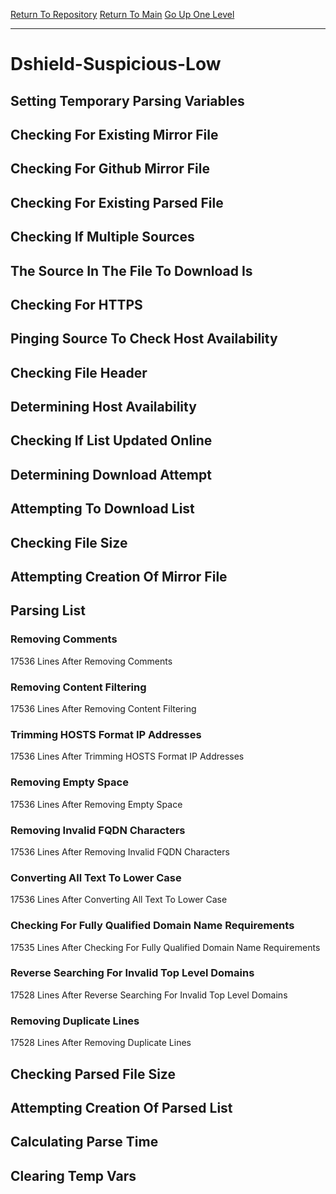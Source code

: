 [Return To Repository](https://github.com/deathbybandaid/piholeparser/)
[Return To Main](https://github.com/deathbybandaid/piholeparser/blob/master/RecentRunLogs/Mainlog.md)
[Go Up One Level](https://github.com/deathbybandaid/piholeparser/blob/master/RecentRunLogs/TopLevelScripts/30-Processing-External-Blacklists.md)
____________________________________
# Dshield-Suspicious-Low
## Setting Temporary Parsing Variables
## Checking For Existing Mirror File
## Checking For Github Mirror File
## Checking For Existing Parsed File
## Checking If Multiple Sources
## The Source In The File To Download Is
## Checking For HTTPS
## Pinging Source To Check Host Availability
## Checking File Header
## Determining Host Availability
## Checking If List Updated Online
## Determining Download Attempt
## Attempting To Download List
## Checking File Size
## Attempting Creation Of Mirror File
## Parsing List
### Removing Comments
17536 Lines After Removing Comments
### Removing Content Filtering
17536 Lines After Removing Content Filtering
### Trimming HOSTS Format IP Addresses
17536 Lines After Trimming HOSTS Format IP Addresses
### Removing Empty Space
17536 Lines After Removing Empty Space
### Removing Invalid FQDN Characters
17536 Lines After Removing Invalid FQDN Characters
### Converting All Text To Lower Case
17536 Lines After Converting All Text To Lower Case
### Checking For Fully Qualified Domain Name Requirements
17535 Lines After Checking For Fully Qualified Domain Name Requirements
### Reverse Searching For Invalid Top Level Domains
17528 Lines After Reverse Searching For Invalid Top Level Domains
### Removing Duplicate Lines
17528 Lines After Removing Duplicate Lines
## Checking Parsed File Size
## Attempting Creation Of Parsed List
## Calculating Parse Time
## Clearing Temp Vars
